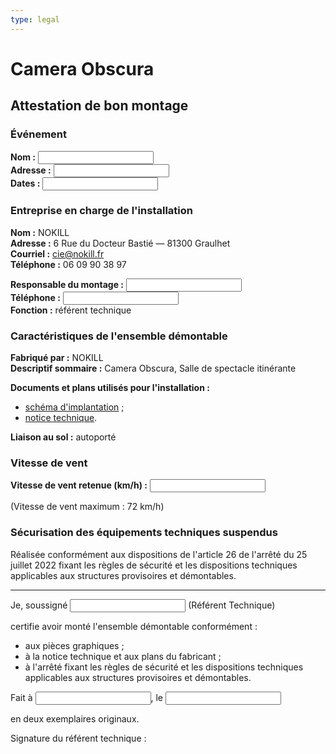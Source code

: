 ```yaml
---
type: legal
---
```


# Camera Obscura

## Attestation de bon montage

### Événement

**Nom :** <input>  
**Adresse :** <input>  
**Dates :** <input>  

### Entreprise en charge de l'installation

**Nom :** NOKILL  
**Adresse :** 6 Rue du Docteur Bastié — 81300 Graulhet  
**Courriel :** cie@nokill.fr  
**Téléphone :** 06 09 90 38 97

**Responsable du montage :** <input>  
**Téléphone :** <input>  
**Fonction :** référent technique

### Caractéristiques de l'ensemble démontable

**Fabriqué par :** NOKILL  
**Descriptif sommaire :** Camera Obscura, Salle de spectacle itinérante

**Documents et plans utilisés pour l'installation :**

- [schéma d'implantation](../technique/implantation.md) ;
- [notice technique](/notice-technique.md).

**Liaison au sol :** autoporté

### Vitesse de vent

**Vitesse de vent retenue (km/h) :** <input>

(Vitesse de vent maximum : 72 km/h)

### Sécurisation des équipements techniques suspendus

Réalisée conformément aux dispositions de l'article 26 de l'arrêté du 25 juillet 2022 fixant les règles de sécurité et les dispositions techniques applicables aux structures provisoires et démontables.

---

Je, soussigné <input> (Référent Technique)

certifie avoir monté l'ensemble démontable conformément :

- aux pièces graphiques ;
- à la notice technique et aux plans du fabricant ;
- à l'arrêté fixant les règles de sécurité et les dispositions techniques applicables aux structures provisoires et démontables.


Fait à <input>, le <input>

en deux exemplaires originaux.

Signature du référent technique :

